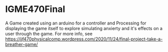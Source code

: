 # IGME470Final

A Game created using an arduino for a controller and Processing for displaying the game itself to explore simulating anxierty and it's effects on a user through the game. For more info, see https://jjf470physicalcomp.wordpress.com/2020/11/24/final-project-take-a-breather-game/ 

